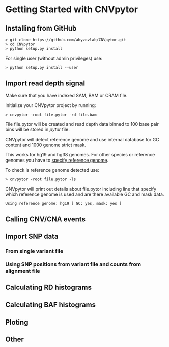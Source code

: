 # Getting Started with CNVpytor

## Installing from GitHub

```
> git clone https://github.com/abyzovlab/CNVpytor.git
> cd CNVpytor
> python setup.py install
```
For single user (without admin privileges) use:
```
> python setup.py install --user
```

## Import read depth signal

Make sure that you have indexed SAM, BAM or CRAM file.

Initialize your CNVpytor project by running:

```
> cnvpytor -root file.pytor -rd file.bam
```

File file.pytor will be created and read depth data binned to 100 base pair bins will be stored 
in _pytor_ file.

CNVpytor will detect reference genome and use internal database for GC content and 1000 genome strict mask.

This works for hg19 and hg38 genomes. For other species or reference genomes you have to 
[specify reference genome](examples/AddReferenceGenome.md).

To check is reference genome detected use:

```
> cnvpytor -root file.pytor -ls

```
CNVpytor will print out details about file.pytor including line that specify which reference genome is
used and are there available GC and mask data.
```
Using reference genome: hg19 [ GC: yes, mask: yes ]

```

## Calling CNV/CNA events

## Import SNP data

### From single variant file

### Using SNP positions from variant file and counts from alignment file

## Calculating RD histograms

## Calculating BAF histograms

## Ploting

## Other
